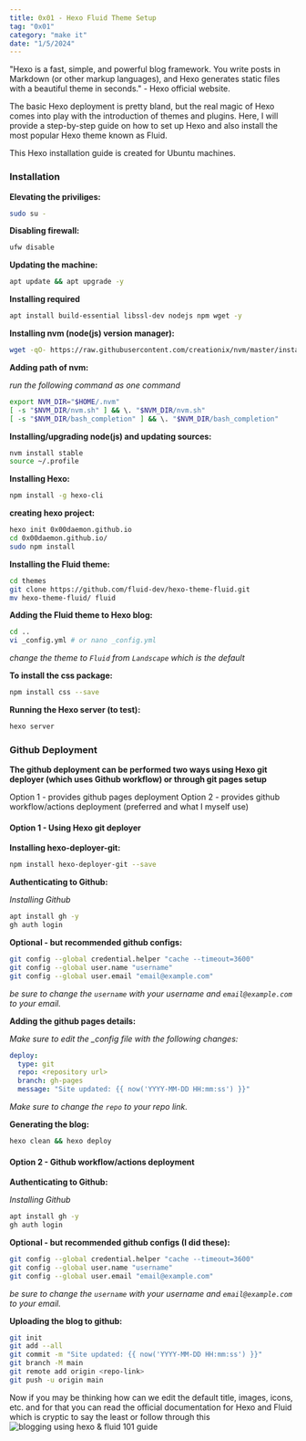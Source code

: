 ```yaml
---
title: 0x01 - Hexo Fluid Theme Setup
tag: "0x01"
category: "make it"
date: "1/5/2024"
---
```


"Hexo is a fast, simple, and powerful blog framework. You write posts in Markdown (or other markup languages), and Hexo generates static files with a beautiful theme in seconds." - Hexo official website.

The basic Hexo deployment is pretty bland, but the real magic of Hexo comes into play with the introduction of themes and plugins. Here, I will provide a step-by-step guide on how to set up Hexo and also install the most popular Hexo theme known as Fluid.

This Hexo installation guide is created for Ubuntu machines.

### Installation

**Elevating the priviliges:**

```bash
sudo su -
```

**Disabling firewall:**

```bash
ufw disable
```

**Updating the machine:**

```bash
apt update && apt upgrade -y
```

**Installing required**

```bash
apt install build-essential libssl-dev nodejs npm wget -y
```

**Installing nvm (node(js) version manager):**

```bash
wget -qO- https://raw.githubusercontent.com/creationix/nvm/master/install.sh | bash
```
**Adding path of nvm:**

*run the following command as one command*
```bash
export NVM_DIR="$HOME/.nvm"
[ -s "$NVM_DIR/nvm.sh" ] && \. "$NVM_DIR/nvm.sh"  
[ -s "$NVM_DIR/bash_completion" ] && \. "$NVM_DIR/bash_completion"
```

**Installing/upgrading node(js) and updating sources:**

```bash
nvm install stable
source ~/.profile
```

**Installing Hexo:**

```bash
npm install -g hexo-cli
```

**creating hexo project:**

```bash
hexo init 0x00daemon.github.io
cd 0x00daemon.github.io/
sudo npm install
```

**Installing the Fluid theme:**

```bash
cd themes
git clone https://github.com/fluid-dev/hexo-theme-fluid.git
mv hexo-theme-fluid/ fluid
```

**Adding the Fluid theme to Hexo blog:**

```bash
cd ..
vi _config.yml # or nano _config.yml
```
*change the theme to ```Fluid``` from ```Landscape``` which is the default*

**To install the css package:**

```bash
npm install css --save
```

**Running the Hexo server (to test):**

```bash
hexo server
```

### Github Deployment

**The github deployment can be performed two ways using Hexo git deployer (which uses Github workflow) or through git pages setup**

Option 1 - provides github pages deployment
Option 2 - provides github workflow/actions deployment (preferred and what I myself use)

#### Option 1 - Using Hexo git deployer

**Installing hexo-deployer-git:**

```bash
npm install hexo-deployer-git --save
```

**Authenticating to Github:**

*Installing Github*

```bash
apt install gh -y
gh auth login
```

**Optional - but recommended github configs:**

```bash
git config --global credential.helper "cache --timeout=3600"
git config --global user.name "username"
git config --global user.email "email@example.com"
```
*be sure to change the ```username``` with your username and ```email@example.com``` to your email.*

**Adding the github pages details:**

*Make sure to edit the _config file with the following changes:*
```yml
deploy:
  type: git
  repo: <repository url>
  branch: gh-pages
  message: "Site updated: {{ now('YYYY-MM-DD HH:mm:ss') }}"
```
*Make sure to change the ```repo``` to your repo link.*

**Generating the blog:**

```bash
hexo clean && hexo deploy
```

#### Option 2 - Github workflow/actions deployment

**Authenticating to Github:**

*Installing Github*

```bash
apt install gh -y
gh auth login
```

**Optional - but recommended github configs (I did these):**

```bash
git config --global credential.helper "cache --timeout=3600"
git config --global user.name "username"
git config --global user.email "email@example.com"
```
*be sure to change the ```username``` with your username and ```email@example.com``` to your email.*

**Uploading the blog to github:**

```bash
git init
git add --all
git commit -m "Site updated: {{ now('YYYY-MM-DD HH:mm:ss') }}"
git branch -M main
git remote add origin <repo-link>
git push -u origin main
```



Now if you may be thinking how can we edit the default title, images, icons, etc. and for that you can read the official documentation for Hexo and Fluid which is cryptic to say the least or follow through this ![blogging using hexo & fluid 101 guide](https://xdaem0n.com/2024/01/07/blogging-101/)